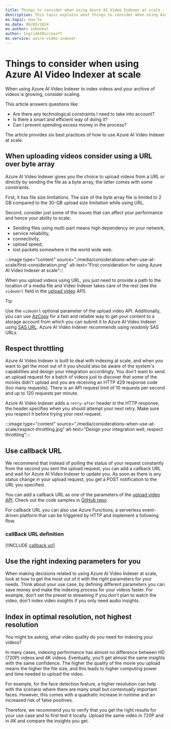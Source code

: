 ```yaml
---
title: Things to consider when using Azure AI Video Indexer at scale - Azure
description: This topic explains what things to consider when using Azure AI Video Indexer at scale.
ms.topic: how-to
ms.date: 09/03/2024
ms.author: inhenkel
author: IngridAtMicrosoft
ms.service: azure-video-indexer
---
```


# Things to consider when using Azure AI Video Indexer at scale

When using Azure AI Video Indexer to index videos and your archive of videos is growing, consider scaling.

This article answers questions like:

* Are there any technological constraints I need to take into account?
* Is there a smart and efficient way of doing it?
* Can I prevent spending excess money in the process?

The article provides six best practices of how to use Azure AI Video Indexer at scale.

## When uploading videos consider using a URL over byte array

Azure AI Video Indexer gives you the choice to upload videos from a URL or directly by sending the file as a byte array, the latter comes with some constraints.

First, it has file size limitations. The size of the byte array file is limited to 2 GB compared to the 30-GB upload size limitation while using URL.

Second, consider just some of the issues that can affect your performance and hence your ability to scale:

* Sending files using multi-part means high dependency on your network,
* service reliability,
* connectivity,
* upload speed,
* lost packets somewhere in the world wide web.

:::image type="content" source="./media/considerations-when-use-at-scale/first-consideration.png" alt-text="First consideration for using Azure AI Video Indexer at scale":::

When you upload videos using URL, you just need to provide a path to the location of a media file and Video Indexer takes care of the rest (see the `videoUrl` field in the [upload video](https://api-portal.videoindexer.ai/api-details#api=Operations&operation=Upload-Video) API).

> [!TIP]
> Use the `videoUrl` optional parameter of the upload video API. Additionally, you can use [AzCopy](/azure/storage/common/storage-use-azcopy-v10) for a fast and reliable way to get your content to a storage account from which you can submit it to Azure AI Video Indexer using [SAS URL](/azure/storage/common/storage-sas-overview). Azure AI Video Indexer recommends using *readonly* SAS URLs.

## Respect throttling

Azure AI Video Indexer is built to deal with indexing at scale, and when you want to get the most out of it you should also be aware of the system's capabilities and design your integration accordingly. You don't want to send an upload request for a batch of videos just to discover that some of the movies didn't upload and you are receiving an HTTP 429 response code (too many requests). There is an API request limit of 10 requests per second and up to 120 requests per minute.

Azure AI Video Indexer adds a `retry-after` header in the HTTP response, the header specifies when you should attempt your next retry. Make sure you respect it before trying your next request.

:::image type="content" source="./media/considerations-when-use-at-scale/respect-throttling.jpg" alt-text="Design your integration well, respect throttling":::

## Use callback URL

We recommend that instead of polling the status of your request constantly from the second you sent the upload request, you can add a callback URL and wait for Azure AI Video Indexer to update you. As soon as there is any status change in your upload request, you get a POST notification to the URL you specified.

You can add a callback URL as one of the parameters of the [upload video API](https://api-portal.videoindexer.ai/api-details#api=Operations&operation=Upload-Video). Check out the code samples in [GitHub repo](https://github.com/Azure-Samples/media-services-video-indexer/tree/master/).

For callback URL you can also use Azure Functions, a serverless event-driven platform that can be triggered by HTTP and implement a following flow.

### callBack URL definition

[!INCLUDE [callback url](./includes/callback-url.md)]

## Use the right indexing parameters for you

When making decisions related to using Azure AI Video Indexer at scale, look at how to get the most out of it with the right parameters for your needs. Think about your use case, by defining different parameters you can save money and make the indexing process for your videos faster. For example, don’t set the preset to streaming if you don't plan to watch the video, don't index video insights if you only need audio insights.

## Index in optimal resolution, not highest resolution

You might be asking, what video quality do you need for indexing your videos?

In many cases, indexing performance has almost no difference between HD (720P) videos and 4K videos. Eventually, you’ll get almost the same insights with the same confidence. The higher the quality of the movie you upload means the higher the file size, and this leads to higher computing power and time needed to upload the video.

For example, for the face detection feature, a higher resolution can help with the scenario where there are many small but contextually important faces. However, this comes with a quadratic increase in runtime and an increased risk of false positives.

Therefore, we recommend you to verify that you get the right results for your use case and to first test it locally. Upload the same video in 720P and in 4K and compare the insights you get.
